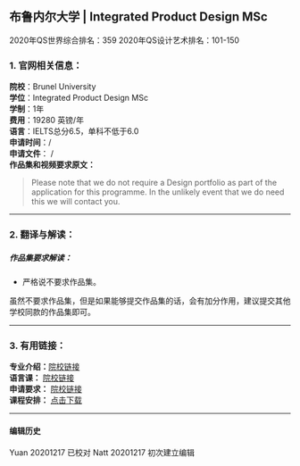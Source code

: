 ## 布鲁内尔大学 | Integrated Product Design MSc

2020年QS世界综合排名：359
2020年QS设计艺术排名：101-150



### 1. 官网相关信息：

**院校**：Brunel University  
**学位**：Integrated Product Design MSc  
**学制**：1年  
**费用**：19280 英镑/年  
**语言**：IELTS总分6.5，单科不低于6.0  
**申请时间**：/  
**申请文件**： /  
**作品集和视频要求原文：**   

> Please note that we do not require a Design portfolio as part of the application for this programme. In the unlikely event that we do need this we will contact you.





---


### 2. 翻译与解读：

##### 作品集要求解读：
- 严格说不要求作品集。

虽然不要求作品集，但是如果能够提交作品集的话，会有加分作用，建议提交其他学校同款的作品集即可。



---


### 3. 有用链接：

**专业介绍：**[院校链接](http://www.brunel.ac.uk/study/postgraduate/integrated-product-design-msc)  
**语言课：** [院校链接](https://www.brunel.ac.uk/international/language-centre/Pre-sessional-English)  
**申请要求：** [院校链接](https://www.brunel.ac.uk/study/postgraduate/integrated-product-design-msc)  
**课程安排：** [点击下载](https://www.brunel.ac.uk/about/quality-assurance/documents/programme-specifications/MSc-Integrated-Product-Design.pdf)




---


#### 编辑历史

Yuan 20201217 已校对
Natt 20201217 初次建立编辑  
